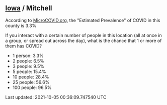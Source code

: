 
## [Iowa](/united-states/iowa) / Mitchell

According to [MicroCOVID.org](http://microcovid.org),
the "Estimated Prevalence" of COVID in this county is 3.3%

If you interact with a certain number of people in this location
(all at once in a group, or spread out across the day), what is the chance that
1 or more of them has COVID?

- 1 person: 3.3%
- 2 people: 6.5%
- 3 people: 9.5%
- 5 people: 15.4%
- 10 people: 28.4%
- 25 people: 56.6%
- 100 people: 96.5%

Last updated: 2021-10-05 00:36:09.747540 UTC
